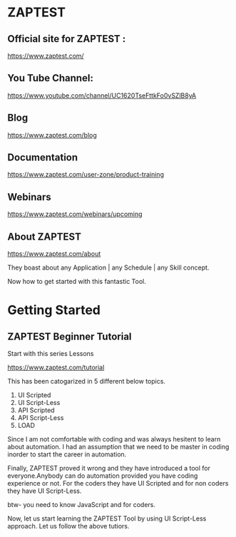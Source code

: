 # ZAPTEST

## Official site for ZAPTEST :

https://www.zaptest.com/

## You Tube Channel:

https://www.youtube.com/channel/UC1620TseFttkFo0vSZlB8yA

## Blog

https://www.zaptest.com/blog

## Documentation

https://www.zaptest.com/user-zone/product-training

## Webinars

https://www.zaptest.com/webinars/upcoming

## About ZAPTEST

https://www.zaptest.com/about

They boast about any Application | any Schedule | any Skill concept.



Now how to get started with this fantastic Tool.

# Getting Started

## ZAPTEST Beginner Tutorial

Start with this series Lessons 

https://www.zaptest.com/tutorial

This has been catogarized in 5 different below topics.

1. UI Scripted
2. UI Script-Less
3. API Scripted
4. API Script-Less
5. LOAD


Since I am not comfortable with coding and was always hesitent to learn about automation. I had an assumption that we need to be master in coding inorder to start the career in automation.

Finally, ZAPTEST proved it wrong and they have introduced a tool for everyone.Anybody can do automation provided you have coding experience or not. For the coders they have UI Scripted and for non coders they have UI Script-Less.

btw- you need to know JavaScript and  for coders.


Now, let us start learning the ZAPTEST Tool by using UI Script-Less approach. Let us follow the above tutiors.




